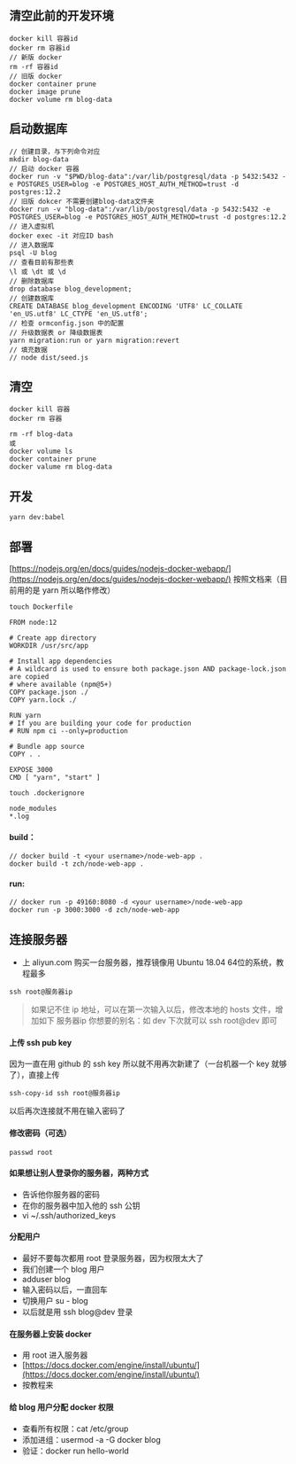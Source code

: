 ## 清空此前的开发环境
```
docker kill 容器id
docker rm 容器id
// 新版 docker
rm -rf 容器id
// 旧版 docker
docker container prune
docker image prune
docker volume rm blog-data
```
## 启动数据库
```
// 创建目录，与下列命令对应
mkdir blog-data
// 启动 docker 容器
docker run -v "$PWD/blog-data":/var/lib/postgresql/data -p 5432:5432 -e POSTGRES_USER=blog -e POSTGRES_HOST_AUTH_METHOD=trust -d postgres:12.2
// 旧版 dokcer 不需要创建blog-data文件夹
docker run -v "blog-data":/var/lib/postgresql/data -p 5432:5432 -e POSTGRES_USER=blog -e POSTGRES_HOST_AUTH_METHOD=trust -d postgres:12.2
// 进入虚拟机
docker exec -it 对应ID bash
// 进入数据库
psql -U blog
// 查看目前有那些表
\l 或 \dt 或 \d
// 删除数据库
drop database blog_development;
// 创建数据库
CREATE DATABASE blog_development ENCODING 'UTF8' LC_COLLATE 'en_US.utf8' LC_CTYPE 'en_US.utf8';
// 检查 ormconfig.json 中的配置
// 升级数据表 or 降级数据表
yarn migration:run or yarn migration:revert
// 填充数据
// node dist/seed.js
```

## 清空
```
docker kill 容器
docker rm 容器

rm -rf blog-data
或
docker volume ls
docker container prune
docker valume rm blog-data
```
## 开发
```
yarn dev:babel
```

## 部署
[https://nodejs.org/en/docs/guides/nodejs-docker-webapp/](https://nodejs.org/en/docs/guides/nodejs-docker-webapp/)
按照文档来（目前用的是 yarn 所以略作修改）
```
touch Dockerfile
```
```
FROM node:12

# Create app directory
WORKDIR /usr/src/app

# Install app dependencies
# A wildcard is used to ensure both package.json AND package-lock.json are copied
# where available (npm@5+)
COPY package.json ./
COPY yarn.lock ./

RUN yarn
# If you are building your code for production
# RUN npm ci --only=production

# Bundle app source
COPY . .

EXPOSE 3000
CMD [ "yarn", "start" ]
```
```
touch .dockerignore
```
```
node_modules
*.log
```
#### build：
```
// docker build -t <your username>/node-web-app .
docker build -t zch/node-web-app .
```
#### run:
```
// docker run -p 49160:8080 -d <your username>/node-web-app
docker run -p 3000:3000 -d zch/node-web-app
```

## 连接服务器
- 上 aliyun.com 购买一台服务器，推荐镜像用 Ubuntu 18.04 64位的系统，教程最多
```
ssh root@服务器ip
```
> 如果记不住 ip 地址，可以在第一次输入以后，修改本地的 hosts 文件，增加如下
> 服务器ip 你想要的别名：如 dev
> 下次就可以 ssh root@dev 即可

#### 上传 ssh pub key
因为一直在用 github 的 ssh key
所以就不用再次新建了（一台机器一个 key 就够了），直接上传
```
ssh-copy-id ssh root@服务器ip
```
以后再次连接就不用在输入密码了

#### 修改密码（可选）
```
passwd root
```

#### 如果想让别人登录你的服务器，两种方式
- 告诉他你服务器的密码
- 在你的服务器中加入他的 ssh 公钥
- vi ~/.ssh/authorized_keys

#### 分配用户
- 最好不要每次都用 root 登录服务器，因为权限太大了
- 我们创建一个 blog 用户
- adduser blog
- 输入密码以后，一直回车
- 切换用户 su - blog
- 以后就是用 ssh blog@dev 登录

#### 在服务器上安装 docker
- 用 root 进入服务器
- [https://docs.docker.com/engine/install/ubuntu/](https://docs.docker.com/engine/install/ubuntu/)
- 按教程来

#### 给 blog 用户分配 docker 权限
- 查看所有权限：cat /etc/group
- 添加进组：usermod -a -G docker blog
- 验证：docker run hello-world